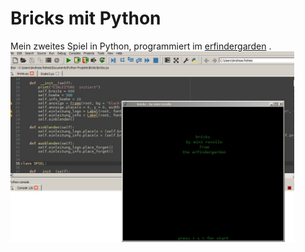 # Bricks mit Python
Mein zweites Spiel in Python, programmiert im [erfindergarden](http://www.erfindergarden.de "erfindergarden") .
<img width = "90%" src="IMG/Bricks.JPG"/>



